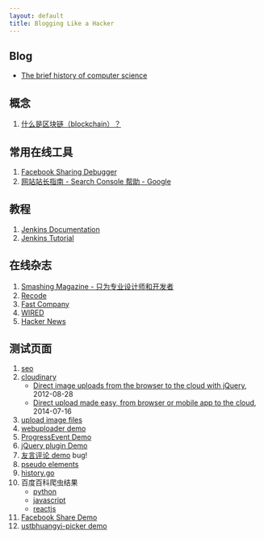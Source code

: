 ```yaml
---
layout: default
title: Blogging Like a Hacker
---
```


<div class="output"></div>
<script>
    document.querySelector('.output').innerHTML = navigator.userAgent;
</script>

## Blog

* [The brief history of computer science](./blog/brief-history-of-cs.md)

## 概念

1. [什么是区块链（blockchain）？](./concepts/blockchain/README.md)

## 常用在线工具
1. [Facebook Sharing Debugger](https://developers.facebook.com/tools/debug/)
1. [网站站长指南 - Search Console 帮助 - Google](https://support.google.com/webmasters/answer/35769)

## 教程
1. [Jenkins Documentation](https://jenkins.io/doc/)
1. [Jenkins Tutorial](http://www.tutorialspoint.com/jenkins/)

## 在线杂志
1. [Smashing Magazine - 只为专业设计师和开发者](https://www.smashingmagazine.com/)
1. [Recode](https://www.recode.net/)
1. [Fast Company](https://www.fastcompany.com/)
1. [WIRED](https://www.wired.com/)
1. [Hacker News](https://news.ycombinator.com/)

## 测试页面
1. [seo](./test/seo.html)
1. [cloudinary](./test/cloudinary/index.html)
    * [Direct image uploads from the browser to the cloud with jQuery](http://cloudinary.com/blog/direct_image_uploads_from_the_browser_to_the_cloud_with_jquery), 2012-08-28
    * [Direct upload made easy, from browser or mobile app to the cloud](http://cloudinary.com/blog/direct_upload_made_easy_from_browser_or_mobile_app_to_the_cloud), 2014-07-16
1. [upload image files](./test/upload-files/index.html)
1. [webuploader demo](http://fex-team.github.io/webuploader/demo.html)
1. [ProgressEvent Demo](./test/progressevent/index.html)
1. [jQuery plugin Demo](./test/jquery-plugin/index.html)
1. [友言评论 demo](./test/uyan.md) bug!
1. [pseudo elements](./pseudo-elements.md)
1. [history.go](./test/history-go.md)
1. 百度百科爬虫结果
    * [python](./spider/baike-python.html)
    * [javascript](./spider/baike-javascript.html)
    * [reactjs](./spider/baike-reactjs.html)
1. [Facebook Share Demo](./test/fb-share/index.html)
1. [ustbhuangyi-picker demo](./test/ustbhuangyi-picker/index.html)